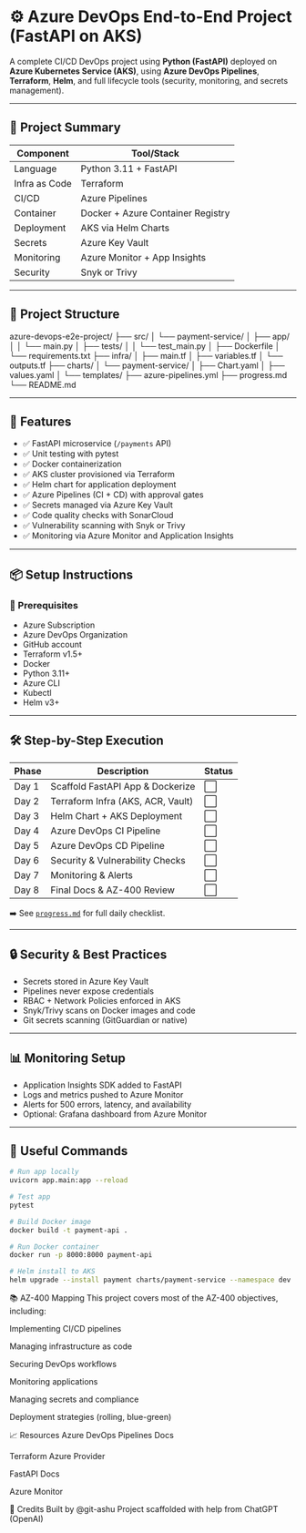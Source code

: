 # ⚙️ Azure DevOps End-to-End Project (FastAPI on AKS)

A complete CI/CD DevOps project using **Python (FastAPI)** deployed on **Azure Kubernetes Service (AKS)**, using **Azure DevOps Pipelines**, **Terraform**, **Helm**, and full lifecycle tools (security, monitoring, and secrets management).

---

## 🚀 Project Summary

| Component     | Tool/Stack                         |
|---------------|------------------------------------|
| Language      | Python 3.11 + FastAPI              |
| Infra as Code | Terraform                          |
| CI/CD         | Azure Pipelines                    |
| Container     | Docker + Azure Container Registry  |
| Deployment    | AKS via Helm Charts                |
| Secrets       | Azure Key Vault                    |
| Monitoring    | Azure Monitor + App Insights       |
| Security      | Snyk or Trivy                      |

---

## 📂 Project Structure

azure-devops-e2e-project/
├── src/
│ └── payment-service/
│ ├── app/
│ │ └── main.py
│ ├── tests/
│ │ └── test_main.py
│ ├── Dockerfile
│ └── requirements.txt
├── infra/
│ ├── main.tf
│ ├── variables.tf
│ └── outputs.tf
├── charts/
│ └── payment-service/
│ ├── Chart.yaml
│ ├── values.yaml
│ └── templates/
├── azure-pipelines.yml
├── progress.md
└── README.md



---

## 🎯 Features

- ✅ FastAPI microservice (`/payments` API)
- ✅ Unit testing with pytest
- ✅ Docker containerization
- ✅ AKS cluster provisioned via Terraform
- ✅ Helm chart for application deployment
- ✅ Azure Pipelines (CI + CD) with approval gates
- ✅ Secrets managed via Azure Key Vault
- ✅ Code quality checks with SonarCloud
- ✅ Vulnerability scanning with Snyk or Trivy
- ✅ Monitoring via Azure Monitor and Application Insights

---

## 📦 Setup Instructions

### 🔧 Prerequisites

- Azure Subscription
- Azure DevOps Organization
- GitHub account
- Terraform v1.5+
- Docker
- Python 3.11+
- Azure CLI
- Kubectl
- Helm v3+

---

## 🛠️ Step-by-Step Execution

| Phase | Description | Status |
|-------|-------------|--------|
| Day 1 | Scaffold FastAPI App & Dockerize | ⬜ |
| Day 2 | Terraform Infra (AKS, ACR, Vault) | ⬜ |
| Day 3 | Helm Chart + AKS Deployment | ⬜ |
| Day 4 | Azure DevOps CI Pipeline | ⬜ |
| Day 5 | Azure DevOps CD Pipeline | ⬜ |
| Day 6 | Security & Vulnerability Checks | ⬜ |
| Day 7 | Monitoring & Alerts | ⬜ |
| Day 8 | Final Docs & AZ-400 Review | ⬜ |

➡️ See [`progress.md`](./progress.md) for full daily checklist.

---

## 🔒 Security & Best Practices

- Secrets stored in Azure Key Vault
- Pipelines never expose credentials
- RBAC + Network Policies enforced in AKS
- Snyk/Trivy scans on Docker images and code
- Git secrets scanning (GitGuardian or native)

---

## 📊 Monitoring Setup

- Application Insights SDK added to FastAPI
- Logs and metrics pushed to Azure Monitor
- Alerts for 500 errors, latency, and availability
- Optional: Grafana dashboard from Azure Monitor

---

## 📘 Useful Commands

```bash
# Run app locally
uvicorn app.main:app --reload

# Test app
pytest

# Build Docker image
docker build -t payment-api .

# Run Docker container
docker run -p 8000:8000 payment-api

# Helm install to AKS
helm upgrade --install payment charts/payment-service --namespace dev

```

📚 AZ-400 Mapping
This project covers most of the AZ-400 objectives, including:

Implementing CI/CD pipelines

Managing infrastructure as code

Securing DevOps workflows

Monitoring applications

Managing secrets and compliance

Deployment strategies (rolling, blue-green)

📈 Resources
Azure DevOps Pipelines Docs

Terraform Azure Provider

FastAPI Docs

Azure Monitor

🧠 Credits
Built by @git-ashu
Project scaffolded with help from ChatGPT (OpenAI)
